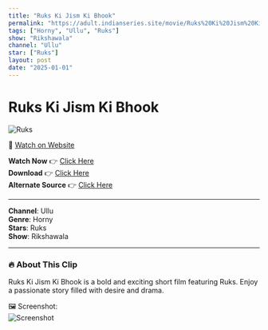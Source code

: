 ```yaml
---
title: "Ruks Ki Jism Ki Bhook"
permalink: "https://adult.indianseries.site/movie/Ruks%20Ki%20Jism%20Ki%20Bhook"
tags: ["Horny", "Ullu", "Ruks"]
show: "Rikshawala"
channel: "Ullu"
star: ["Ruks"]
layout: post
date: "2025-01-01"
---
```


# Ruks Ki Jism Ki Bhook

![Ruks](https://shorts.desisins.com/wp-content/uploads/2024/11/Ruks-Ki-Jism-Ki-Bhook-Rikshawala-Ullu-DesiSins.com_.jpg)

🔗 [Watch on Website](https://adult.indianseries.site/movie/Ruks%20Ki%20Jism%20Ki%20Bhook)

**Watch Now** 👉 [Click Here](https://adult.indianseries.site/movie/Ruks%20Ki%20Jism%20Ki%20Bhook)  
**Download** 👉 [Click Here](https://adult.indianseries.site/movie/Ruks%20Ki%20Jism%20Ki%20Bhook)  
**Alternate Source** 👉 [Click Here](https://adult.indianseries.site/movie/Ruks%20Ki%20Jism%20Ki%20Bhook)

---

**Channel**: Ullu  
**Genre**: Horny  
**Stars**: Ruks  
**Show**: Rikshawala

---

### 🔥 About This Clip

Ruks Ki Jism Ki Bhook is a bold and exciting short film featuring Ruks. Enjoy a passionate story filled with desire and drama.
 
🖼️ Screenshot:  
![Screenshot](https://shorts.desisins.com/wp-content/uploads/2024/11/Ruks-Ki-Jism-Ki-Bhook-Rikshawala-Ullu-DesiSins.com_.jpg)
